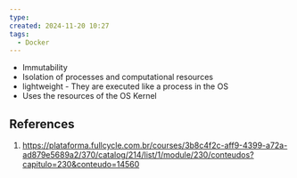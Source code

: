 ```yaml
---
type: 
created: 2024-11-20 10:27
tags:
  - Docker
---
```


 - Immutability
 - Isolation of processes and computational resources
 - lightweight - They are executed like a process in the OS
 - Uses the resources of the OS Kernel
 
## References

1. https://plataforma.fullcycle.com.br/courses/3b8c4f2c-aff9-4399-a72a-ad879e5689a2/370/catalog/214/list/1/module/230/conteudos?capitulo=230&conteudo=14560